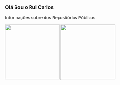 ### Olá Sou o Rui Carlos

Informações sobre dos Repositórios Públicos

<div>
  <a href="https://beacons.ai/ruicarlos">
  <img height="180em" src="https://github-readme-stats.vercel.app/api?username=ruicarlos&show_icons=true&theme=dark&include_all_commits=true&count_private=true"/>
  <img height="180em" src="https://github-readme-stats.vercel.app/api/top-langs/?username=ruicarlos&layout=compact&langs_count=16&theme=dark&count_private=true"/>
 </div
